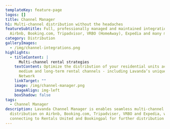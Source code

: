 ```yaml
---
templateKey: feature-page
logos: []
title: Channel Manager
h1: Multi-channel distribution without the headaches
featureSubtitle: Full, professionally managed and maintained integrations to
  Airbnb, Booking.com, Tripadvisor, VRBO (HomeAway), Expedia and many more.
category: Distribution
galleryImages:
  - /img/channel-integrations.png
highlights:
  - titleContent: |
      Multi-channel rental strategies
    textContent: Optimize the distribution of your residential units across short,
      medium and long-term rental channels - including Lavanda’s unique Booking
      Network
    linkTarget: ""
    image: /img/channel-manager.png
    imageAlign: img-left
    boxShadow: false
tags:
  - Channel Manager
description: Lavanda Channel Manager is enables seamless multi-channel
  distribution on Airbnb, Booking.com, Tripadviser, VRBO and Expedia, while also
  connecting to Rentals United and Bookingpal for further distribution options.
---
```

